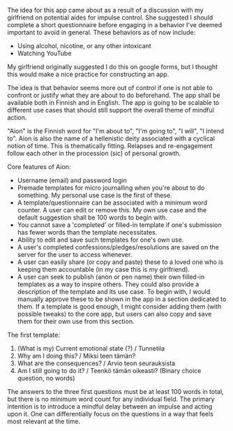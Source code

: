The idea for this app came about as a result of a discussion with my girlfriend on potential aides for impulse control.
She suggested I should complete a short questionnaire before engaging in a behavior I've deemed important to avoid in general.
These behaviors as of now include:
- Using alcohol, nicotine, or any other intoxicant
- Watching YouTube

My girlfriend originally suggested I do this on google forms, but I thought this would make a nice practice for constructing an app.

The idea is that behavior seems more out of control if one is not able to confront or justify what they are about to do beforehand.
The app shall be available both in Finnish and in English. 
The app is going to be scalable to different use cases that should still support the overall theme of mindful action.

"Aion" is the Finnish word for "I'm about to", "I'm going to", "I will", "I intend to".
Aion is also the name of a hellenistic deity associated with a cyclical notion of time. 
This is thematically fitting. Relapses and re-engagement follow each other in the procession (sic) of personal growth.

Core features of Aion:
- Username (email) and password login
- Premade templates for micro journalling when you're about to do something. My personal use case is the first of these.
- A template/questionnaire can be associated with a minimum word counter. A user can edit or remove this. My own use case and the default suggestion shall be 100 words to begin with.
- You cannot save a 'completed' or filled-in template if one's submission has fewer words than the template necessitates.
- Ability to edit and save such templates for one's own use.
- A user's completed confessions/pledges/resolutions are saved on the server for the user to access whenever.
- A user can easily share (or copy and paste) these to a loved one who is keeping them accountable (in my case this is my girlfriend).
- A user can seek to publish (anon or pen name) their own filled-in templates as a way to inspire others. They could also provide a description of the template and its use case.
  To begin with, I would manually approve these to be shown in the app in a section dedicated to them.
  If a template is good enough, I might consider adding them (with possible tweaks) to the core app, but users can also copy and save them for their own use from this section.

The first template:
1. (What is my) Current emotional state (?) / Tunnetila
2. Why am I doing this? / Miksi teen tämän?
3. What are the consequences? / Arvio teon seurauksista
4. Am I still going to do it? / Teenkö tämän oikeasti? (Binary choice question, no words)

The answers to the three first questions must be at least 100 words in total, but there is no minimum word count for any individual field.
The primary intention is to introduce a mindful delay between an impulse and acting upon it.
One can differentially focus on the questions in a way that feels most relevant at the time.
